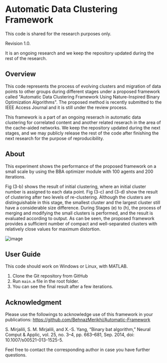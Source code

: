# Automatic Data Clustering Framework 
This code is shared for the research purposes only. 

Revision 1.0. 

It is an ongoing research and we keep the repository updated during the rest of the research.

## Overview

This code represents the process of evolving clusters and migration of data points to other groups during different stages under a proposed framework called "Automatic Data Clustering Framework Using Nature-Inspired Binary Optimization Algorithms". The proposed method is recently submitted to the IEEE Access Journal and it is still under the review process.

This framework is a part of an ongoing reserach in automatic data clustering for correlated content and another related reserach in the area of the cache-aided networks.
We keep the repository updated during the next stages, and we may publicly release the rest of the code after finishing the next research for the purpose of reproducibility. 

## About 
This experiment shows the performance of the proposed framework on a small scale by using the BBA optimizer module with 100 agents and 200 iterations. 

Fig (3-b) shows the result of initial clustering, where an initial cluster number is assigned to each data point. Fig (3-c) and (3-d) show the result of clustering after two levels of re-clustering. Although the clusters are distinguishable in this stage, the smallest cluster and the largest cluster still have a considerable size difference. During Stages (e) to (h), the process of merging and modifying the small clusters is performed, and the result is evaluated according to output. As can be seen, the proposed framework provides a sufficient number of compact and well-separated clusters with relatively close values for maximum distortion.

![image](https://user-images.githubusercontent.com/12595842/112735401-12ae3980-8f22-11eb-8bcc-0c339b6c70fb.png)

## User Guide

This code should work on Windows or Linux, with MATLAB.
1. Clone the Git repository from GitHub
2. Run `main.m` file in the root folder.
3. You can see the final result after a few iterations. 

## Acknowledgment
Please use the followings to acknowledge use of this framework in your publications:
https://github.com/BehnazMerikhi/Automatic-Framework

S. Mirjalili, S. M. Mirjalili, and X.-S. Yang, “Binary bat algorithm,”
Neural Comput & Applic, vol. 25, no. 3–4, pp. 663–681, Sep. 2014,
doi: 10.1007/s00521-013-1525-5.


Feel free to contact the corresponding author in case you have further questions.
